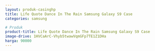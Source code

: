 ```yaml
---
layout: produk-casinghp
title: Life Quote Dance In The Rain Samsung Galaxy S9 Case
categories: samsung

# Produk
product-title: Life Quote Dance In The Rain Samsung Galaxy S9 Case
image-drive: 1HVCaArC-Vhyb5twawVqmGFp7TE1Z1DHa
harga: 90000
---
```

